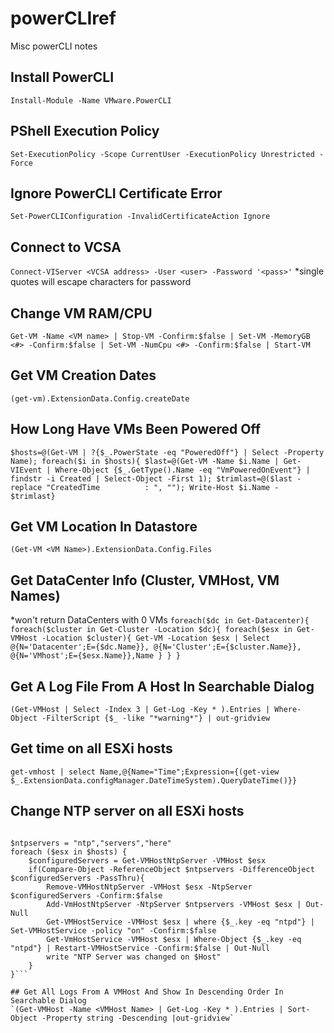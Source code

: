 # powerCLIref
Misc powerCLI notes

## Install PowerCLI
`Install-Module -Name VMware.PowerCLI`

## PShell Execution Policy
`Set-ExecutionPolicy -Scope CurrentUser -ExecutionPolicy Unrestricted -Force`

## Ignore PowerCLI Certificate Error
`Set-PowerCLIConfiguration -InvalidCertificateAction Ignore`

## Connect to VCSA
`Connect-VIServer <VCSA address> -User <user> -Password '<pass>'`
*single quotes will escape characters for password

## Change VM RAM/CPU
`Get-VM -Name <VM name> | Stop-VM -Confirm:$false | Set-VM -MemoryGB <#> -Confirm:$false | Set-VM -NumCpu <#> -Confirm:$false | Start-VM`
  
## Get VM Creation Dates
`(get-vm).ExtensionData.Config.createDate`

## How Long Have VMs Been Powered Off
`$hosts=@(Get-VM | ?{$_.PowerState -eq "PoweredOff"} | Select -Property Name); foreach($i in $hosts){ $last=@(Get-VM -Name $i.Name | Get-VIEvent | Where-Object {$_.GetType().Name -eq "VmPoweredOnEvent"} | findstr -i Created | Select-Object -First 1); $trimlast=@($last -replace "CreatedTime          : ", ""); Write-Host $i.Name - $trimlast}`

## Get VM Location In Datastore
`(Get-VM <VM Name>).ExtensionData.Config.Files`

## Get DataCenter Info (Cluster, VMHost, VM Names)
*won't return DataCenters with 0 VMs
`foreach($dc in Get-Datacenter){
    foreach($cluster in Get-Cluster -Location $dc){
        foreach($esx in Get-VMHost -Location $cluster){
            Get-VM -Location $esx |
            Select @{N='Datacenter';E={$dc.Name}},
                @{N='Cluster';E={$cluster.Name}},
                @{N='VMhost';E={$esx.Name}},Name
        }
    }
}`

## Get A Log File From A Host In Searchable Dialog
`(Get-VMHost | Select -Index 3 | Get-Log -Key * ).Entries | Where-Object -FilterScript {$_ -like "*warning*"} | out-gridview`

## Get time on all ESXi hosts
`get-vmhost | select Name,@{Name="Time";Expression={(get-view $_.ExtensionData.configManager.DateTimeSystem).QueryDateTime()}}`

## Change NTP server on all ESXi hosts
```$hosts = "ESXi","hosts","here"

$ntpservers = "ntp","servers","here"
foreach ($esx in $hosts) {
    $configuredServers = Get-VMHostNtpServer -VMHost $esx
    if(Compare-Object -ReferenceObject $ntpservers -DifferenceObject $configuredServers -PassThru){
        Remove-VMHostNtpServer -VMHost $esx -NtpServer $configuredServers -Confirm:$false
        Add-VmHostNtpServer -NtpServer $ntpservers -VMHost $esx | Out-Null
        Get-VMHostService -VMHost $esx | where {$_.key -eq "ntpd"} | Set-VMHostService -policy "on" -Confirm:$false
        Get-VmHostService -VMHost $esx | Where-Object {$_.key -eq "ntpd"} | Restart-VMHostService -Confirm:$false | Out-Null
        write "NTP Server was changed on $Host"
    }
}```

## Get All Logs From A VMHost And Show In Descending Order In Searchable Dialog
`(Get-VMHost -Name <VMHost Name> | Get-Log -Key * ).Entries | Sort-Object -Property string -Descending |out-gridview`
